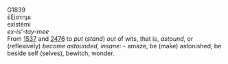 <body>
  <p>G1839<br>  ἐξίστημι  <br> existēmi  <br><i>ex-is‘-tay-mee </i><br>From <a href="g1537.htm">1537</a> and <a href="g2476.htm">2476</a>  to <i>put</i> (<i>stand</i>) <i>out</i> of wits, that is, <i>astound</i>, or (reflexively) <i>become</i> <i>astounded</i>, <i>insane:</i> - amaze, be (make) astonished, be beside self (selves), bewitch, wonder.<br></p>
 </body>